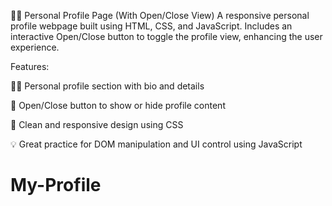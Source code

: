 🙋‍♂️ Personal Profile Page (With Open/Close View)
A responsive personal profile webpage built using HTML, CSS, and JavaScript.
Includes an interactive Open/Close button to toggle the profile view, enhancing the user experience.

Features:

🧑‍💼 Personal profile section with bio and details

🔘 Open/Close button to show or hide profile content

🎨 Clean and responsive design using CSS

💡 Great practice for DOM manipulation and UI control using JavaScript

# My-Profile
